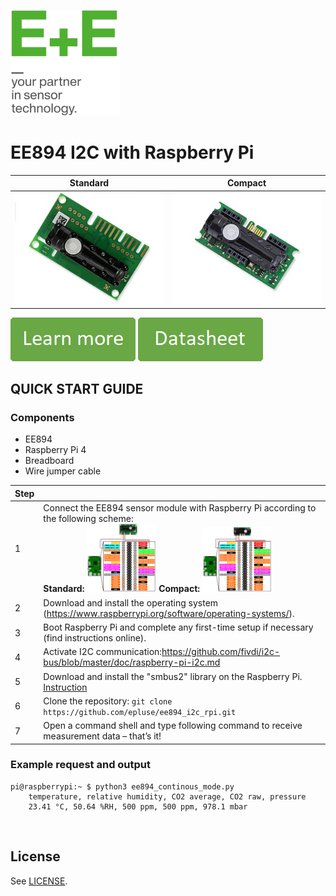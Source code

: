 [![E+E_Logo](./images/epluse-logo.png)](https://www.epluse.com/en/)

# EE894 I2C with Raspberry Pi 

|Standard | Compact|
|------------ | ------------|
|![EE894_standard](./images/EE894-co2-element_standard.png) | ![EE894_compact](./images/EE894-co2-element_compact.png)|


[![button1](./images/learn-more.png)](https://www.epluse.com/en/products/co2-measurement/co2-sensor/ee894/)   [![button2](./images/data-sheet.png)](https://downloads.epluse.com/fileadmin/data/product/ee894/datasheet_EE894.pdf) 



## QUICK START GUIDE  

### Components 
- EE894
- Raspberry Pi 4
- Breadboard 
- Wire jumper cable <br>

| Step |                                                                                                                                                             |
|------|-------------------------------------------------------------------------------------------------------------------------------------------------------------|
| 1    | Connect the EE894 sensor module with Raspberry Pi according to the following scheme: <br>  __Standard:__ [<img src="images/EE894_rpi.png" width="25%"/>](images/EE894_rpi.png)  __Compact:__ [<img src="images/EE894_comp_rpi.png" width="25%"/>](images/EE894_comp_rpi.png) |
| 2    | Download and install the operating system (https://www.raspberrypi.org/software/operating-systems/).                                                            |
| 3    | Boot Raspberry Pi and complete any first-time setup if necessary (find instructions online).  
| 4    | Activate I2C communication:https://github.com/fivdi/i2c-bus/blob/master/doc/raspberry-pi-i2c.md                     |
| 5    | Download and install the "smbus2" library on the Raspberry Pi. [Instruction](https://pypi.org/project/smbus2/#:~:text=Installation%20instructions)            |
| 6    | Clone the repository: ```git clone https://github.com/epluse/ee894_i2c_rpi.git```             |
| 7    | Open a command shell and type following command to receive measurement data – that’s it!  |


### Example request and output

```shell
pi@raspberrypi:~ $ python3 ee894_continous_mode.py
	temperature, relative humidity, CO2 average, CO2 raw, pressure
	23.41 °C, 50.64 %RH, 500 ppm, 500 ppm, 978.1 mbar 
```
<br>

## License 
See [LICENSE](LICENSE).
